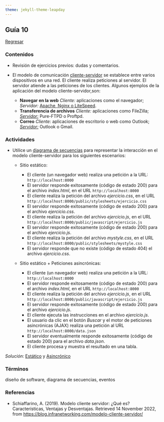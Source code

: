 ```yaml
---
theme: jekyll-theme-leapday
---
```


## Guía 10

[Regresar](/DAWM/)

### Contenidos

* Revisión de ejercicios previos: dudas y comentarios.
* El modelo de comunicación [cliente-servidor](https://blog.infranetworking.com/modelo-cliente-servidor/) se establece entre varios dispositivos en una red. El cliente realiza peticiones al servidor. El servidor atiende a las peticiones de los clientes. Algunos ejemplos de la aplicación del modelo cliente-servidor,son:

	+ **Navegar en la web** _Cliente:_ aplicaciones como el navegador; _Servidor:_ [Apache, Nginx o LiteSpeed](https://blog.infranetworking.com/apache-vs-nginx-vs-litespeed/).
	+ **Transferencia de archivos** _Cliente:_ aplicaciones como FileZilla; _[Servidor:](https://blog.infranetworking.com/servidor-ftp/)_ Pure-FTPD o Proftpd.
	+ **Correo** _Cliente:_ aplicaciones de escritorio o web como Outlook; _[Servidor:](https://blog.infranetworking.com/servidor-de-correo/)_ Outlook o Gmail.

### Actividades

* Utilice un [diagrama de secuencias](https://creately.com/blog/es/diagramas/tutorial-del-diagrama-de-secuencia/) para representar la interacción en el modelo cliente-servidor para los siguientes escenarios:
	+ Sitio estático: 
		- El cliente (un navegador web) realiza una petición a la URL: `http://localhost:8000`
		- El servidor responde exitosamente (código de estado 200) para el archivo *index.html*, en el URL `http://localhost:8000`
		- El cliente realiza la petición del archivo *ejercicio.css*, en el URL `http://localhost:8000/public/stylesheets/ejercicio.css`
		- El servidor responde exitosamente (código de estado 200) para el archivo *ejercicio.css*.
		- El cliente realiza la petición del archivo  *ejercicio.js*, en el URL `http://localhost:8000/public/javascript/ejercicio.js`
		- El servidor responde exitosamente (código de estado 200) para el archivo *ejercicio.js*.
		- El cliente realiza la petición del archivo  *mystyle.css*, en el URL `http://localhost:8000/public/stylesheets/mystyle.css`
		- El servidor responde que no existe (código de estado 404) el archivo *ejercicio.css*.
		
	+ Sitio estático + Peticiones asincrónicas: 
		- El cliente (un navegador web) realiza una petición a la URL: `http://localhost:8000`
		- El servidor responde exitosamente (código de estado 200) para el archivo *index.html*, en el URL `http://localhost:8000`
		- El cliente realiza la petición del archivo  *ejercicio.js*, en el URL `http://localhost:8000/public/javascript/ejercicio.js`
		- El servidor responde exitosamente (código de estado 200) para el archivo *ejercicio.js*.
		- El cliente ejecuta las instrucciones en el archivo *ejercicio.js*.
		- El usuario da clic en el botón *Buscar* y el motor de peticiones asincrónicas (AJAX) realiza una petición al URL `http://localhost:8000/data.json`
		- El servidor eventualmente responde exitosamente (código de estado 200) para el archivo *data.json*.
		- El cliente procesa y muestra el resultado en una tabla.


_Solución:_ [Estático](imagenes/1-estatico.png) y [Asincrónico](imagenes/2-fetch.png)

### Términos

diseño de software, diagrama de secuencias, eventos 

### Referencias

* Schiaffarino, A. (2019). Modelo cliente servidor: ¿Qué es? Características, Ventajas y Desventajas. Retrieved 14 November 2022, from https://blog.infranetworking.com/modelo-cliente-servidor/
